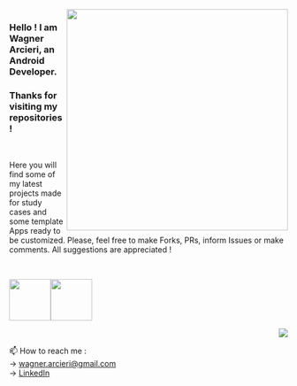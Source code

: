 <img src="https://github.com/wagarcdev/wagarcdev/blob/main/blob/androiddevelopment.png?raw=true" min-width="400px" max-width="400px" width="400px" align="right" >



### Hello ! I am Wagner Arcieri, an Android Developer. 
### Thanks for visiting my repositories !</br>



&nbsp;


Here you will find some of my latest projects made for study cases and some template Apps ready to be customized. Please, feel free to make Forks, PRs, inform Issues or make comments. All suggestions are appreciated !

&nbsp;
 
<img height=75 src="https://cdn.jsdelivr.net/gh/devicons/devicon/icons/androidstudio/androidstudio-original.svg"  /><img height=75 src="https://cdn.jsdelivr.net/gh/devicons/devicon/icons/java/java-original-wordmark.svg"  />

 <img src="https://github-readme-stats.vercel.app/api?username=wagarcdev&show_icons=true&theme=dark" align="right" />


&nbsp;
 
📫 How to reach me : \
 -> [wagner.arcieri@gmail.com](mailto:wagner.arcieri@gmail.com)\
 -> [LinkedIn](https://www.linkedin.com/in/wagner-arcieri/)</br>

 



<!---
WagnerArcieri/WagnerArcieri is a ✨ special ✨ repository because its `README.md` (this file) appears on your GitHub profile.
You can click the Preview link to take a look at your changes.
--->
